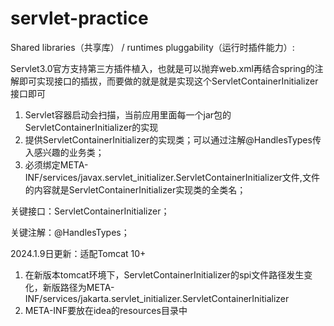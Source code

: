 # servlet-practice
Shared libraries（共享库） / runtimes pluggability（运行时插件能力）:

Servlet3.0官方支持第三方插件植入，也就是可以抛弃web.xml再结合spring的注解即可实现接口的插拔，而要做的就是就是实现这个ServletContainerInitializer接口即可

1. Servlet容器启动会扫描，当前应用里面每一个jar包的ServletContainerInitializer的实现
2. 提供ServletContainerInitializer的实现类；可以通过注解@HandlesTypes传入感兴趣的业务类；
3. 必须绑定META-INF/services/javax.servlet_initializer.ServletContainerInitializer文件,文件的内容就是ServletContainerInitializer实现类的全类名；


关键接口：ServletContainerInitializer；

关键注解：@HandlesTypes；


2024.1.9日更新：适配Tomcat 10+
1. 在新版本tomcat环境下，ServletContainerInitializer的spi文件路径发生变化，新版路径为META-INF/services/jakarta.servlet_initializer.ServletContainerInitializer
2. META-INF要放在idea的resources目录中






